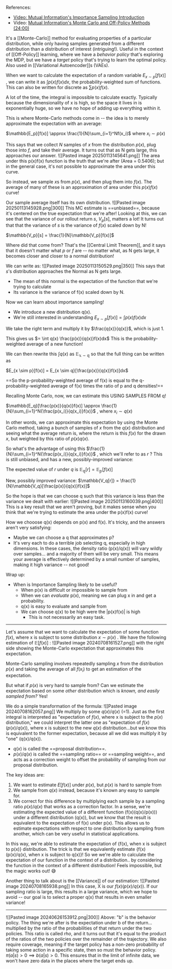 References:
- [Video: Mutual Information's Importance Sampling Introduction](https://youtu.be/C3p2wI4RAi8?si=HxU_JpVMBycDI_vP)
- Video: [Mutual Information's Monte Carlo and Off-Policy Methods (24:00)](https://www.youtube.com/watch?v=bpUszPiWM7o)


It's a [[Monte-Carlo]] method for evaluating properties of a particular distribution, while only having samples generated from a different distribution than a distribution of interest (intriguing!). Useful in the context of [[Off-Policy]] learning, where we have a *behavior policy* that's exploring the MDP, but we have a *target* policy that's trying to learn the optimal policy. Also used in [[Variational Autoencoder]]s (VAEs).

When we want to calculate the expectation of a random variable $E_{x \sim p}[f(x)]$ , we can write it as $\int p(x)f(x)dx$, the probability-weighted sum of functions. This can also be written for discrete as $\sum{p(x)f(x)}$.

A lot of the time, the integral is impossible to calculate exactly. Typically because the dimensionality of x is high, so the space it lives in is exponentially huge, so we have no hope of adding up everything within it. 

This is where Monte-Carlo methods come in -- the idea is to merely approximate the expectation with an average:

$\mathbb{E_p}[f(x)] \approx \frac{1}{N}\sum_{i=1}^Nf(x_i)$ where $x_i \sim p(x)$ 

This says that we collect $N$ samples of $x$ from the distribution $p(x)$, plug those into $f$, and take their average. It turns out that as N gets large, this approaches our answer.
![[Pasted image 20250113145641.png]]
The area under this p(x)f(x) function is the truth that we're after (Area = 0.5406); but in the general case, it's not possible to approximate the area under this curve.

So instead, we sample $x$s from $p(x)$, and then plug them into $f(x)$. The average of many of these is an approximation of area under this $p(x)f(x)$ curve! 

Our sample average itself has its own distribution.
![[Pasted image 20250113145928.png|300]]
This MC estimate is ==unbiased==, because it's centered on the true expectation that we're after! Looking at this, we can see that the variance of our rollout return $s$, $V_p[s]$, matters a lot! It turns out that that the variance of $s$ is the variance of $f(x)$ scaled down by N!

$\mathbb{V_p}[s] = \frac{1}{N}\mathbb{V_p}[f(x)]$ 

Where did that come from? That's the [[Central Limit Theorem]], and it says that it doesn't matter what $p$ or $f$ are -- no matter what, as N gets large, it becomes closer and closer to a normal distribution!

We can write as:
![[Pasted image 20250113150529.png|350]]
This says that $s$'s distribution approaches the Normal as N gets large. 
- The mean of this normal is the expectation of the function that we're trying to calculate
- Its variance is the variance of f(x) scaled down by N.

Now we can learn about importance sampling!
- We introduce a new distribution q(x). 
- We're still interested in understanding $E_{x \sim p}[f(x)] = \int p(x)f(x)dx$ 

We take the right term and multiply it by $\frac{q(x)}{q(x)}$, which is just 1.

This gives us $= \int  q(x) \frac{p(x)}{q(x)}f(x)dx$ 
This is the probability-weighted average of a new function!

We can then rewrite this $\int q(x)$ as $\mathbb{E_{x \sim q}}$ so that the full thing can be written as 

$E_{x \sim p}[f(x)] = E_{x \sim q}[\frac{p(x)}{q(x)}f(x)]dx$ 

==So the p-probability-weighted average of f(x) is equal to the q-probability-weighted average of f(x) times the ratio of p and q densities!==

Recalling Monte Carlo, now, we can estimate this USING SAMPLES FROM q!

$\mathbb{E_q}[\frac{p(x)}{q(x)}f(x)] \approx \frac{1}{N}\sum_{i=1}^N{\frac{p(x_i)}{q(x_i)}f(x)}$ , where $x_i \sim q(x)$

In other words, we can approximate this expectation by using the Monte Carlo method, taking a bunch of samples of $x$ from the $q(x)$ distribution and seeing what the average return is, where the return is this $f(x)$ for the drawn $x$, but weighted by this ratio of $p(x)q(x)$.

So what's the advantage of using this $\frac{1}{N}\sum_{i=1}^N{\frac{p(x_i)}{q(x_i)}f(x)}$  , which we'll refer to as $r$ ?
This is still unbiased, and has a new, possibly-improved variance:

The expected value of $r$ under $q$ is 
$\mathbb{E_q}[r] = \mathbb{E_p}[f(x)]$

New, possibly improved variance:
$\mathbb{V_q[r]} = \frac{1}{N}\mathbb{V_q}[\frac{p(x)}{q(x)}f(x)]$

So the hope is that we can choose q such that this variance is less than the variance we dealt with earlier:
![[Pasted image 20250113160039.png|400]]
This is a key result that we aren't proving, but it makes sense when you think that we're trying to estimate the area under the p(x)f(x) curve!

How we chooose q(x) depends on p(x) and f(x). It's tricky, and the answers aren't very satisfying:
- Maybe we can choose a q that approximates p?
- It's very each to do a terrible job selecting q, especially in high dimensions. In these cases, the density ratio (p(x)/q(x)) will vary wildly over samples... and a majority of them will be very small. This means your average is effectively determined by a small number of samples, making it high variance -- not good!

Wrap up:
- When is Importance Sampling likely to be useful?
	- When p(x) is difficult or impossible to sample from
	- When we can *evaluate* p(x), meaning we can plug x in and get a probability.
	- q(x) is easy to evaluate and sample from
	- We can choose q(x) to be high were the |p(x)f(x)| is high
		- This is not necessarily an easy task.

---
Let's assume that we want to calculate the expectation of some function $f(x)$, where x is subject to some distribution $x \sim p(x)$ .
We have the following estimation of $\mathbb{E}[f(x)]$ :
![[Pasted image 20240708161527.png]]
with the right side showing the Monte-Carlo expectation that approximates this expectation.

Monte-Carlo sampling involves repeatedly sampling $x$ from the distribution $p(x)$ and taking the average of all $f(x_i)$ to get an estimation of the expectation.

But what if $p(x)$ is very hard to sample from? Can we estimate the expectation based on some *other* distribution which is *known, and easily sampled from?* Yes!

We do a simple transformation of the formula:
![[Pasted image 20240708162057.png]]
We multiply by some $q(x)/q(x)$ (=1).
Just as the first integral is interpreted as "expectation of $f(x)$, where x is subject to the $p(x)$ distribution," we could interpret the latter one as "expectation of $f(x)(p(x)/q(x))$, where x is subject to the new $q(x)$ distribution...but we know this is equivalent to the former expectation, because all we did was multiply it by "one" (q(x)/q(x)).
- $q(x)$ is called the ==proposal distribution==.
- $p(x)/q(x)$ is called the ==sampling ratio== or ==sampling weight==, and acts as a correction weight to offset the probability of sampling from our proposal distribution.

The key ideas are:
1. We want to estimate $E[f(x)]$ under $p(x)$, but $p(x)$ is hard to sample from
2. We sample from $q(x)$ instead, because it's known any easy to sample for.
3. We correct for this difference by multiplying each sample by a sampling ratio $p(x)/q(x)$ that works as a correction factor. In a sense, we're estimating the expected value of a different function (f(x)(q(x)/p(x))) under a different distribution (q(x)), but we know that the result is equivalent to the expectation of f(x) under p(x).
This allows us to estimate expectations with respect to one distribution by sampling from another, which can be very useful in statistical applications.

In this way, we're able to estimate the expectation of {f(x), when x is subject to p(x)} distribution. The trick is that we equivalently estimate {f(x)(p(x)/q(x), when x is subject to q(x)}! So we we're able to calculate the expectation of our function in the context of a distribution.. by considering the function in the context of a different distribution! Feels impossible, but the magic works out! 😅

Another thing to talk about is the [[Variance]] of our estimation:
![[Pasted image 20240708165938.png]]
In this case, X is our $f(x)(p(x)/q(x))$. If our sampling ratio is large, this results in a large variance, which we hope to avoid -- our goal is to select a proper q(x) that results in even smaller variance!


---

![[Pasted image 20240626153912.png|300]]
Above: "b" is the behavior policy. 
The thing we're after is the expectation under b of the return... multiplied by the ratio of the probabilities of that return under the two policies. This ratio is called *rho*, and it turns out that it's equal to the product of the ratios of the two policies over the remainder of the trajectory.
We also require coverage, meaning if the target policy has a non-zero probability of taking some action in a specific state, then so must the behavior policy. $\pi(a|s) > 0 \implies b(a|s) >0$. This ensures that in the limit of infinite data, we won't have zero data in the places where the target ends up.



